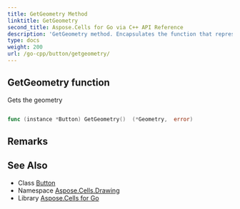 ```yaml
---
title: GetGeometry Method 
linktitle: GetGeometry
second_title: Aspose.Cells for Go via C++ API Reference
description: 'GetGeometry method. Encapsulates the function that represents getgeometry in Go.'
type: docs
weight: 200
url: /go-cpp/button/getgeometry/
---
```


## GetGeometry function

Gets the geometry

```go

func (instance *Button) GetGeometry()  (*Geometry,  error) 

```

## Remarks


## See Also

* Class [Button](../)
* Namespace [Aspose.Cells.Drawing](../../)
* Library [Aspose.Cells for Go](../../../)
